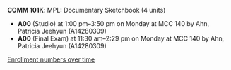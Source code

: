 **COMM 101K**: MPL: Documentary Sketchbook (4 units)

- **A00** (Studio) at 1:00 pm–3:50 pm on Monday at MCC 140 by Ahn, Patricia Jeehyun (A14280309)
- **A00** (Final Exam) at 11:30 am–2:29 pm on Monday at MCC 140 by Ahn, Patricia Jeehyun (A14280309)

[Enrollment numbers over time](./COMM101K.tsv)
